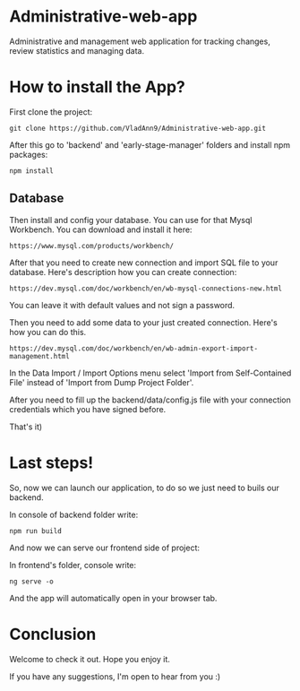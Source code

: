 # Administrative-web-app

Administrative and management web application for tracking changes, review statistics and managing data.

# How to install the App?

First clone the project:

    git clone https://github.com/VladAnn9/Administrative-web-app.git

After this go to 'backend' and 'early-stage-manager' folders and install npm packages:

    npm install
    
## Database

Then install and config your database. You can use for that Mysql Workbench.
You can download and install it here: 

    https://www.mysql.com/products/workbench/
    
After that you need to create new connection and import SQL file to your database.
Here's description how you can create connection: 

    https://dev.mysql.com/doc/workbench/en/wb-mysql-connections-new.html
    
You can leave it with default values and not sign a password.

Then you need to add some data to your just created connection.
Here's how you can do this.

    https://dev.mysql.com/doc/workbench/en/wb-admin-export-import-management.html

In the Data Import / Import Options menu select 'Import from Self-Contained File' instead of 'Import from Dump Project Folder'.

After you need to fill up the 
    backend/data/config.js file with your connection credentials which you have signed before.
    
That's it)

# Last steps!

So, now we can launch our application, to do so we just need to buils our backend.

In console of backend folder write:

    npm run build
    
And now we can serve our frontend side of project:

In frontend's folder, console write:
    
    ng serve -o
    
And the app will automatically open in your browser tab.

# Conclusion

Welcome to check it out. Hope you enjoy it.

If you have any suggestions, I'm open to hear from you :)
    
